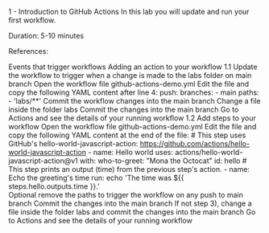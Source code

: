 1 - Introduction to GitHub Actions
In this lab you will update and run your first workflow.

Duration: 5-10 minutes

References:

Events that trigger workflows
Adding an action to your workflow
1.1 Update the workflow to trigger when a change is made to the labs folder on main branch
Open the workflow file github-actions-demo.yml
Edit the file and copy the following YAML content after line 4:
  push:
    branches:
      - main
    paths:
      - 'labs/**'
Commit the workflow changes into the main branch
Change a file inside the folder labs
Commit the changes into the main branch
Go to Actions and see the details of your running workflow
1.2 Add steps to your workflow
Open the workflow file github-actions-demo.yml
Edit the file and copy the following YAML content at the end of the file:
        # This step uses GitHub's hello-world-javascript-action: https://github.com/actions/hello-world-javascript-action
      - name: Hello world
        uses: actions/hello-world-javascript-action@v1
        with:
          who-to-greet: "Mona the Octocat"
        id: hello
      # This step prints an output (time) from the previous step's action.
      - name: Echo the greeting's time
        run: echo 'The time was ${{ steps.hello.outputs.time }}.'   
Optional remove the paths to trigger the workflow on any push to main branch
Commit the changes into the main branch
If not step 3), change a file inside the folder labs and commit the changes into the main branch
Go to Actions and see the details of your running workflow
